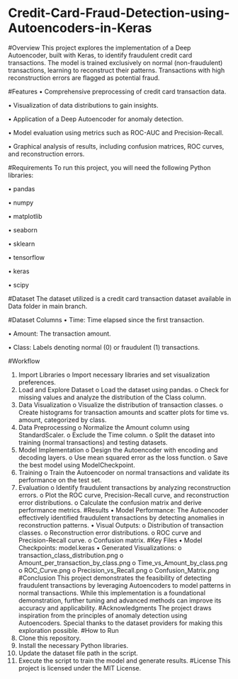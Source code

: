 # Credit-Card-Fraud-Detection-using-Autoencoders-in-Keras

#Overview
This project explores the implementation of a Deep Autoencoder, built with Keras, to identify fraudulent credit card transactions. The model is trained exclusively on normal (non-fraudulent) transactions, learning to reconstruct their patterns. Transactions with high reconstruction errors are flagged as potential fraud.

#Features
•	Comprehensive preprocessing of credit card transaction data.

•	Visualization of data distributions to gain insights.

•	Application of a Deep Autoencoder for anomaly detection.

•	Model evaluation using metrics such as ROC-AUC and Precision-Recall.

•	Graphical analysis of results, including confusion matrices, ROC curves, and reconstruction errors.

#Requirements
To run this project, you will need the following Python libraries:

•	pandas

•	numpy

•	matplotlib

•	seaborn

•	sklearn

•	tensorflow

•	keras

•	scipy

#Dataset
The dataset utilized is a credit card transaction dataset available in Data folder in main branch.

#Dataset Columns
•	Time: Time elapsed since the first transaction.

•	Amount: The transaction amount.

•	Class: Labels denoting normal (0) or fraudulent (1) transactions.

#Workflow
1.	Import Libraries
    o	Import necessary libraries and set visualization preferences.
2.	Load and Explore Dataset
    o	Load the dataset using pandas.
    o	Check for missing values and analyze the distribution of the Class column.
3.	Data Visualization
    o	Visualize the distribution of transaction classes. 
    o	Create histograms for transaction amounts and scatter plots for time vs. amount, categorized by class.
4.	Data Preprocessing
    o	Normalize the Amount column using StandardScaler.
    o	Exclude the Time column.
    o	Split the dataset into training (normal transactions) and testing datasets.
5.	Model Implementation
    o	Design the Autoencoder with encoding and decoding layers.
    o	Use mean squared error as the loss function.
    o	Save the best model using ModelCheckpoint.
6.	Training
    o	Train the Autoencoder on normal transactions and validate its performance on the test set.
7.	Evaluation
    o	Identify fraudulent transactions by analyzing reconstruction errors.
    o	Plot the ROC curve, Precision-Recall curve, and reconstruction error distributions.
    o	Calculate the confusion matrix and derive performance metrics.
#Results
•	Model Performance: The Autoencoder effectively identified fraudulent transactions by detecting anomalies in reconstruction patterns.
•	Visual Outputs:
    o	Distribution of transaction classes.
    o	Reconstruction error distributions.
    o	ROC curve and Precision-Recall curve.
    o	Confusion matrix.
#Key Files
•	Model Checkpoints: model.keras
•	Generated Visualizations:
    o	transaction_class_distribution.png
    o	Amount_per_transaction_by_class.png
    o	Time_vs_Amount_by_class.png
    o	ROC_Curve.png
    o	Precision_vs_Recall.png
    o	Confusion_Matrix.png
#Conclusion
This project demonstrates the feasibility of detecting fraudulent transactions by leveraging Autoencoders to model patterns in normal transactions. While this implementation is a foundational demonstration, further tuning and advanced methods can improve its accuracy and applicability.
#Acknowledgments
The project draws inspiration from the principles of anomaly detection using Autoencoders. Special thanks to the dataset providers for making this exploration possible.
#How to Run
1.	Clone this repository.
2.	Install the necessary Python libraries.
3.	Update the dataset file path in the script.
4.	Execute the script to train the model and generate results.
#License
This project is licensed under the MIT License.

